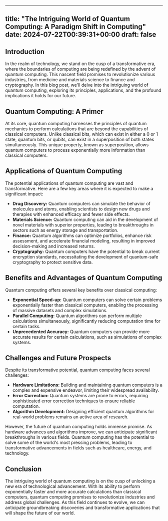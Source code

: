 
---
title: "The Intriguing World of Quantum Computing: A Paradigm Shift in Computing"
date: 2024-07-22T00:39:31+00:00
draft: false
---

## Introduction

In the realm of technology, we stand on the cusp of a transformative era, where the boundaries of computing are being redefined by the advent of quantum computing. This nascent field promises to revolutionize various industries, from medicine and materials science to finance and cryptography. In this blog post, we'll delve into the intriguing world of quantum computing, exploring its principles, applications, and the profound implications it holds for our future.

## Quantum Computing: A Primer

At its core, quantum computing harnesses the principles of quantum mechanics to perform calculations that are beyond the capabilities of classical computers. Unlike classical bits, which can exist in either a 0 or 1 state, quantum bits, or qubits, can exist in a superposition of both states simultaneously. This unique property, known as superposition, allows quantum computers to process exponentially more information than classical computers.

## Applications of Quantum Computing

The potential applications of quantum computing are vast and transformative. Here are a few key areas where it is expected to make a significant impact:

- **Drug Discovery:** Quantum computers can simulate the behavior of molecules and atoms, enabling scientists to design new drugs and therapies with enhanced efficacy and fewer side effects.
- **Materials Science:** Quantum computing can aid in the development of novel materials with superior properties, leading to breakthroughs in sectors such as energy storage and transportation.
- **Finance:** Quantum algorithms can optimize portfolios, enhance risk assessment, and accelerate financial modeling, resulting in improved decision-making and increased returns.
- **Cryptography:** Quantum computers have the potential to break current encryption standards, necessitating the development of quantum-safe cryptography to protect sensitive data.

## Benefits and Advantages of Quantum Computing

Quantum computing offers several key benefits over classical computing:

- **Exponential Speed-up:** Quantum computers can solve certain problems exponentially faster than classical computers, enabling the processing of massive datasets and complex simulations.
- **Parallel Computing:** Quantum algorithms can perform multiple calculations simultaneously, significantly reducing computation time for certain tasks.
- **Unprecedented Accuracy:** Quantum computers can provide more accurate results for certain calculations, such as simulations of complex systems.

## Challenges and Future Prospects

Despite its transformative potential, quantum computing faces several challenges:

- **Hardware Limitations:** Building and maintaining quantum computers is a complex and expensive endeavor, limiting their widespread availability.
- **Error Correction:** Quantum systems are prone to errors, requiring sophisticated error correction techniques to ensure reliable computation.
- **Algorithm Development:** Designing efficient quantum algorithms for real-world problems remains an active area of research.

However, the future of quantum computing holds immense promise. As hardware advances and algorithms improve, we can anticipate significant breakthroughs in various fields. Quantum computing has the potential to solve some of the world's most pressing problems, leading to transformative advancements in fields such as healthcare, energy, and technology.

## Conclusion

The intriguing world of quantum computing is on the cusp of unlocking a new era of technological advancement. With its ability to perform exponentially faster and more accurate calculations than classical computers, quantum computing promises to revolutionize industries and address global challenges. As this field continues to evolve, we can anticipate groundbreaking discoveries and transformative applications that will shape the future of our world.